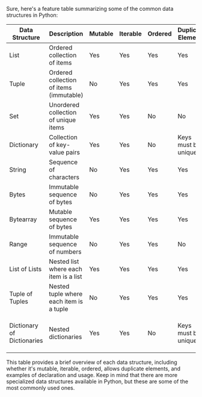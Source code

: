 Sure, here's a feature table summarizing some of the common data structures in Python:

| Data Structure | Description                                  | Mutable | Iterable | Ordered | Duplicate Elements | Example Declaration                 | Example Usage                                      |
|----------------|----------------------------------------------|---------|----------|---------|--------------------|-------------------------------------|---------------------------------------------------|
| List           | Ordered collection of items                 | Yes     | Yes      | Yes     | Yes                | `my_list = [1, 2, 3]`               | `my_list.append(4)`<br>`print(my_list)`            |
| Tuple          | Ordered collection of items (immutable)     | No      | Yes      | Yes     | Yes                | `my_tuple = (1, 2, 3)`              | `print(my_tuple[0])`<br>`for item in my_tuple:`     |
| Set            | Unordered collection of unique items        | Yes     | Yes      | No      | No                 | `my_set = {1, 2, 3}`                | `my_set.add(4)`<br>`print(my_set)`                  |
| Dictionary     | Collection of key-value pairs               | Yes     | Yes      | No      | Keys must be unique | `my_dict = {'a': 1, 'b': 2, 'c': 3}` | `print(my_dict['a'])`<br>`my_dict['d'] = 4`         |
| String         | Sequence of characters                      | No      | Yes      | Yes     | Yes                | `my_string = 'Hello'`               | `print(my_string[0])`<br>`for char in my_string:`   |
| Bytes          | Immutable sequence of bytes                | No      | Yes      | Yes     | Yes                | `my_bytes = b'hello'`               | `print(my_bytes[0])`<br>`for byte in my_bytes:`     |
| Bytearray      | Mutable sequence of bytes                  | Yes     | Yes      | Yes     | Yes                | `my_bytearray = bytearray(b'hello')`| `my_bytearray[0] = 72`<br>`print(my_bytearray)`    |
| Range          | Immutable sequence of numbers              | No      | Yes      | Yes     | No                 | `my_range = range(5)`               | `print(list(my_range))`<br>`for num in my_range:`   |
| List of Lists  | Nested list where each item is a list      | Yes     | Yes      | Yes     | Yes                | `matrix = [[1, 2], [3, 4]]`         | `print(matrix[0][1])`<br>`for row in matrix:`       |
| Tuple of Tuples| Nested tuple where each item is a tuple    | No      | Yes      | Yes     | Yes                | `coordinates = ((1, 2), (3, 4))`     | `print(coordinates[1][0])`<br>`for point in coordinates:` |
| Dictionary of Dictionaries | Nested dictionaries | Yes     | Yes      | No      | Keys must be unique | `student_info = {'John': {'age': 25, 'major': 'CS'}, 'Alice': {'age': 22, 'major': 'Math'}}` | `print(student_info['John']['age'])`<br>`student_info['Alice']['major'] = 'Physics'` |

This table provides a brief overview of each data structure, including whether it's mutable, iterable, ordered, allows duplicate elements, and examples of declaration and usage. Keep in mind that there are more specialized data structures available in Python, but these are some of the most commonly used ones.